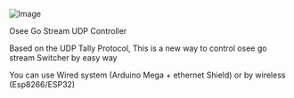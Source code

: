 ![Image](https://github.com/user-attachments/assets/00b93f89-7881-438d-a1f3-57e3f0499749)


Osee Go Stream UDP Controller

Based on the UDP Tally Protocol, This is a new way to control osee go stream Switcher by easy way

You can use Wired system (Arduino Mega + ethernet Shield) or by wireless (Esp8266/ESP32)

